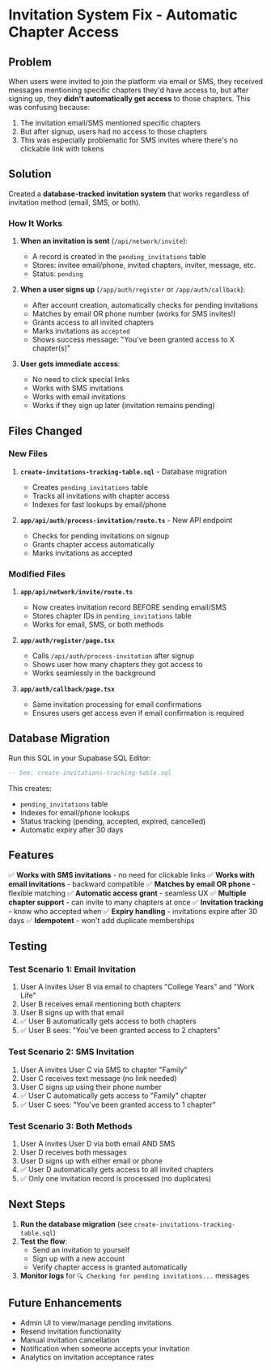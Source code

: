 # Invitation System Fix - Automatic Chapter Access

## Problem
When users were invited to join the platform via email or SMS, they received messages mentioning specific chapters they'd have access to, but after signing up, they **didn't automatically get access** to those chapters. This was confusing because:

1. The invitation email/SMS mentioned specific chapters
2. But after signup, users had no access to those chapters
3. This was especially problematic for SMS invites where there's no clickable link with tokens

## Solution
Created a **database-tracked invitation system** that works regardless of invitation method (email, SMS, or both).

### How It Works

1. **When an invitation is sent** (`/api/network/invite`):
   - A record is created in the `pending_invitations` table
   - Stores: invitee email/phone, invited chapters, inviter, message, etc.
   - Status: `pending`

2. **When a user signs up** (`/app/auth/register` or `/app/auth/callback`):
   - After account creation, automatically checks for pending invitations
   - Matches by email OR phone number (works for SMS invites!)
   - Grants access to all invited chapters
   - Marks invitations as `accepted`
   - Shows success message: "You've been granted access to X chapter(s)"

3. **User gets immediate access**:
   - No need to click special links
   - Works with SMS invitations
   - Works with email invitations
   - Works if they sign up later (invitation remains pending)

## Files Changed

### New Files
1. **`create-invitations-tracking-table.sql`** - Database migration
   - Creates `pending_invitations` table
   - Tracks all invitations with chapter access
   - Indexes for fast lookups by email/phone

2. **`app/api/auth/process-invitation/route.ts`** - New API endpoint
   - Checks for pending invitations on signup
   - Grants chapter access automatically
   - Marks invitations as accepted

### Modified Files
1. **`app/api/network/invite/route.ts`**
   - Now creates invitation record BEFORE sending email/SMS
   - Stores chapter IDs in `pending_invitations` table
   - Works for email, SMS, or both methods

2. **`app/auth/register/page.tsx`**
   - Calls `/api/auth/process-invitation` after signup
   - Shows user how many chapters they got access to
   - Works seamlessly in the background

3. **`app/auth/callback/page.tsx`**
   - Same invitation processing for email confirmations
   - Ensures users get access even if email confirmation is required

## Database Migration

Run this SQL in your Supabase SQL Editor:

```sql
-- See: create-invitations-tracking-table.sql
```

This creates:
- `pending_invitations` table
- Indexes for email/phone lookups
- Status tracking (pending, accepted, expired, cancelled)
- Automatic expiry after 30 days

## Features

✅ **Works with SMS invitations** - no need for clickable links
✅ **Works with email invitations** - backward compatible
✅ **Matches by email OR phone** - flexible matching
✅ **Automatic access grant** - seamless UX
✅ **Multiple chapter support** - can invite to many chapters at once
✅ **Invitation tracking** - know who accepted when
✅ **Expiry handling** - invitations expire after 30 days
✅ **Idempotent** - won't add duplicate memberships

## Testing

### Test Scenario 1: Email Invitation
1. User A invites User B via email to chapters "College Years" and "Work Life"
2. User B receives email mentioning both chapters
3. User B signs up with that email
4. ✅ User B automatically gets access to both chapters
5. ✅ User B sees: "You've been granted access to 2 chapters"

### Test Scenario 2: SMS Invitation
1. User A invites User C via SMS to chapter "Family"
2. User C receives text message (no link needed)
3. User C signs up using their phone number
4. ✅ User C automatically gets access to "Family" chapter
5. ✅ User C sees: "You've been granted access to 1 chapter"

### Test Scenario 3: Both Methods
1. User A invites User D via both email AND SMS
2. User D receives both messages
3. User D signs up with either email or phone
4. ✅ User D automatically gets access to all invited chapters
5. ✅ Only one invitation record is processed (no duplicates)

## Next Steps

1. **Run the database migration** (see `create-invitations-tracking-table.sql`)
2. **Test the flow**:
   - Send an invitation to yourself
   - Sign up with a new account
   - Verify chapter access is granted automatically
3. **Monitor logs** for `🔍 Checking for pending invitations...` messages

## Future Enhancements

- Admin UI to view/manage pending invitations
- Resend invitation functionality
- Manual invitation cancellation
- Notification when someone accepts your invitation
- Analytics on invitation acceptance rates

